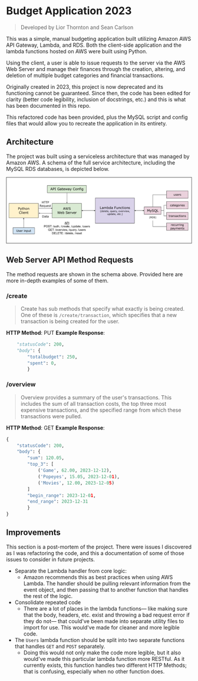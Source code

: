 # Budget Application 2023

> Developed by Lior Thornton and Sean Carlson

This was a simple, manual budgeting application built utilizing Amazon AWS API Gateway, Lambda, and RDS. Both the client-side application and the lambda functions hosted on AWS were built using Python.

Using the client, a user is able to issue requests to the server via the AWS Web Server and manage their finances through the creation, altering, and deletion of multiple budget categories and financial transactions.

Originally created in 2023, this project is now deprecated and its functioning cannot be guaranteed. Since then, the code has been edited for clarity (better code legibility, inclusion of docstrings, etc.) and this is what has been documented in this repo.

This refactored code has been provided, plus the MySQL script and config files that would allow you to recreate the application in its entirety.

## Architecture

The project was built using a serviceless architecture that was managed by Amazon AWS. A schema of the full service architecture, including the MySQL RDS databases, is depicted below.

![A schema of the project's archietecture](/assets/schema.png "Schema")

## Web Server API Method Requests

The method requests are shown in the schema above. Provided here are more in-depth examples of some of them.

### /create

> Create has sub methods that specify what exactly is being created. One of these is `/create/transaction`, which specifies that a new transaction is being created for the user.

**HTTP Method**: PUT
**Example Response**:

```python
    "statusCode": 200,
    "body": {
        "totalbudget": 250,
        "spent": 0,
        }
```

### /overview

> Overview provides a summary of the user's transactions. This includes the sum of all transaction costs, the top three most expensive transactions, and the specified range from which these transactions were pulled.

**HTTP Method**: GET
**Example Response**:

```python
{
    "statusCode": 200,
    "body": {
        "sum": 120.05,
        "top_3": [
            ('Game', 62.00, 2023-12-12),
            ('Popeyes', 15.05, 2023-12-01),
            ('Movies', 12.00, 2023-12-05)
        ]
        "begin_range": 2023-12-01,
        "end_range": 2023-12-31
        }
}
```

## Improvements

This section is a post-mortem of the project. There were issues I discovered as I was refactoring the code, and this a documentation of some of those issues to consider in future projects.

- Separate the Lambda handler from core logic:
  - Amazon recommends this as best practices when using AWS Lambda. The handler should be pulling relevant information from the event object, and then passing that to another function that handles the rest of the logic.
- Consolidate repeated code
  - There are a lot of places in the lambda functions— like making sure that the body, headers, etc. exist and throwing a bad request error if they do not— that could've been made into separate utility files to import for use. This would've made for cleaner and more legible code.
- The `Users` lambda function should be split into two separate functions that handles `GET` and `POST` separately.
  - Doing this would not only make the code more legible, but it also would've made this particular lambda function more RESTful. As it currently exists, this function handles two different HTTP Methods; that is confusing, especially when no other function does.
